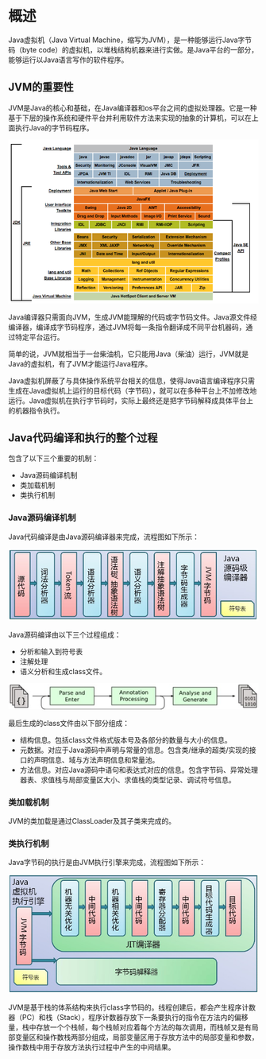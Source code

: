 # 概述

Java虚拟机（Java Virtual Machine，缩写为JVM），是一种能够运行Java字节码（byte code）的虚拟机，以堆栈结构机器来进行实做。是Java平台的一部分，能够运行以Java语言写作的软件程序。

## JVM的重要性

JVM是Java的核心和基础，在Java编译器和os平台之间的虚拟处理器。它是一种基于下层的操作系统和硬件平台并利用软件方法来实现的抽象的计算机，可以在上面执行Java的字节码程序。

![JVM在JDK中的位置](../../resource/img/Java基础/JVM在JDK中的位置.png)

Java编译器只需面向JVM，生成JVM能理解的代码或字节码文件。Java源文件经编译器，编译成字节码程序，通过JVM将每一条指令翻译成不同平台机器码，通过特定平台运行。

简单的说，JVM就相当于一台柴油机，它只能用Java（柴油）运行，JVM就是Java的虚拟机，有了JVM才能运行Java程序。

Java虚拟机屏蔽了与具体操作系统平台相关的信息，使得Java语言编译程序只需生成在Java虚拟机上运行的目标代码（字节码），就可以在多种平台上不加修改地运行。Java虚拟机在执行字节码时，实际上最终还是把字节码解释成具体平台上的机器指令执行。

## Java代码编译和执行的整个过程

包含了以下三个重要的机制：

- Java源码编译机制
- 类加载机制
- 类执行机制

### Java源码编译机制

Java代码编译是由Java源码编译器来完成，流程图如下所示：

![Java源码编译](../../resource/img/Java基础/Java源码编译.png)

Java源码编译由以下三个过程组成：

- 分析和输入到符号表
- 注解处理
- 语义分析和生成class文件。

![Java源码编译2](../../resource/img/Java基础/Java源码编译2.png)

最后生成的class文件由以下部分组成：

- 结构信息。包括class文件格式版本号及各部分的数量与大小的信息。
- 元数据。对应于Java源码中声明与常量的信息。包含类/继承的超类/实现的接口的声明信息、域与方法声明信息和常量池。
- 方法信息。对应Java源码中语句和表达式对应的信息。包含字节码、异常处理器表、求值栈与局部变量区大小、求值栈的类型记录、调试符号信息。

### 类加载机制

JVM的类加载是通过ClassLoader及其子类来完成的。

### 类执行机制

Java字节码的执行是由JVM执行引擎来完成，流程图如下所示：

![类执行机制](../../resource/img/Java基础/类执行机制.png)

JVM是基于栈的体系结构来执行class字节码的。线程创建后，都会产生程序计数器（PC）和栈（Stack），程序计数器存放下一条要执行的指令在方法内的偏移量，栈中存放一个个栈帧，每个栈帧对应着每个方法的每次调用，而栈帧又是有局部变量区和操作数栈两部分组成，局部变量区用于存放方法中的局部变量和参数，操作数栈中用于存放方法执行过程中产生的中间结果。
